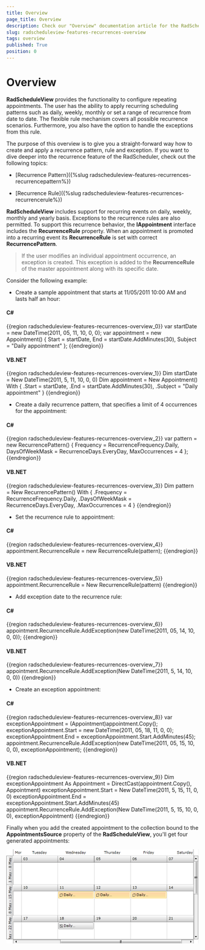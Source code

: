 ```yaml
---
title: Overview
page_title: Overview
description: Check our "Overview" documentation article for the RadScheduleView WPF control.
slug: radscheduleview-features-recurrences-overview
tags: overview
published: True
position: 0
---
```


# Overview

__RadScheduleView__ provides the functionality to configure repeating appointments. The user has the ability to apply recurring scheduling patterns such as daily, weekly, monthly or set a range of recurrence from date to date. The flexible rule mechanism covers all possible recurrence scenarios. Furthermore, you also have the option to handle the exceptions from this rule.        

The purpose of this overview is to give you a straight-forward way how to create and apply a recurrence pattern, rule and exception. If you want to dive deeper into the recurrence feature of the RadScheduler, check out the following topics:

* [Recurrence Pattern]({%slug radscheduleview-features-recurrences-recurrencepattern%})

* [Recurrence Rule]({%slug radscheduleview-features-recurrences-recurrencerule%})

__RadScheduleView__ includes support for recurring events on daily, weekly, monthly and yearly basis. Exceptions to the recurrence rules are also permitted. To support this recurrence behavior, the __IAppointment__ interface includes the __RecurrenceRule__ property. When an appointment is promoted into a recurring event its __RecurrenceRule__ is set with correct __RecurrencePattern__.        

>If the user modifies an individual appointment occurrence, an exception is created. This exception is added to the __RecurrenceRule__ of the master appointment along with its specific date.          

Consider the following example:

* Create a sample appointment that starts at 11/05/2011 10:00 AM and lasts half an hour: 

#### __C#__

{{region radscheduleview-features-recurrences-overview_0}}
	var startDate = new DateTime(2011, 05, 11, 10, 0, 0);
	var appointment = new Appointment() {
	    Start = startDate,
	    End = startDate.AddMinutes(30),
	    Subject = "Daily appointment"
	};
{{endregion}}

#### __VB.NET__

{{region radscheduleview-features-recurrences-overview_1}}
	Dim startDate = New DateTime(2011, 5, 11, 10, 0, 0)
	Dim appointment = New Appointment() With {
	    .Start = startDate,
	    .End = startDate.AddMinutes(30),
	    .Subject = "Daily appointment"
	}
{{endregion}}

* Create a daily recurrence pattern, that specifies a limit of 4 occurrences for the appointment: 

#### __C#__

{{region radscheduleview-features-recurrences-overview_2}}
	var pattern = new RecurrencePattern() {
	    Frequency = RecurrenceFrequency.Daily,
	    DaysOfWeekMask = RecurrenceDays.EveryDay,
	    MaxOccurrences = 4
	};
{{endregion}}

#### __VB.NET__

{{region radscheduleview-features-recurrences-overview_3}}
	Dim pattern = New RecurrencePattern() With {
	    .Frequency = RecurrenceFrequency.Daily,
	    .DaysOfWeekMask = RecurrenceDays.EveryDay,
	    .MaxOccurrences = 4
	}
{{endregion}}

* Set the recurrence rule to appointment: 

#### __C#__

{{region radscheduleview-features-recurrences-overview_4}}
	appointment.RecurrenceRule = new RecurrenceRule(pattern);
{{endregion}}

#### __VB.NET__

{{region radscheduleview-features-recurrences-overview_5}}
	appointment.RecurrenceRule = New RecurrenceRule(pattern)
{{endregion}}

* Add exception date to the recurrence rule: 

#### __C#__

{{region radscheduleview-features-recurrences-overview_6}}
	appointment.RecurrenceRule.AddException(new DateTime(2011, 05, 14, 10, 0, 0));
{{endregion}}

#### __VB.NET__

{{region radscheduleview-features-recurrences-overview_7}}
	appointment.RecurrenceRule.AddException(New DateTime(2011, 5, 14, 10, 0, 0))
{{endregion}}

* Create an exception appointment: 

#### __C#__

{{region radscheduleview-features-recurrences-overview_8}}
	var exceptionAppointment = (Appointment)appointment.Copy();
	exceptionAppointment.Start = new DateTime(2011, 05, 18, 11, 0, 0);
	exceptionAppointment.End = exceptionAppointment.Start.AddMinutes(45);
	appointment.RecurrenceRule.AddException(new DateTime(2011, 05, 15, 10, 0, 0), exceptionAppointment);
{{endregion}}

#### __VB.NET__

{{region radscheduleview-features-recurrences-overview_9}}
	Dim exceptionAppointment As Appointment = DirectCast(appointment.Copy(), Appointment)
	exceptionAppointment.Start = New DateTime(2011, 5, 15, 11, 0, 0)
	exceptionAppointment.End = exceptionAppointment.Start.AddMinutes(45)
	appointment.RecurrenceRule.AddException(New DateTime(2011, 5, 15, 10, 0, 0), exceptionAppointment)
{{endregion}}

Finally when you add the created appointment to the collection bound to the __AppointmentsSource__ property of the __RadScheduleView__, you'll get four generated appointments: 

![Recurrent Appointment Overview](images/radscheduleview_recurrencyoverview.png)
